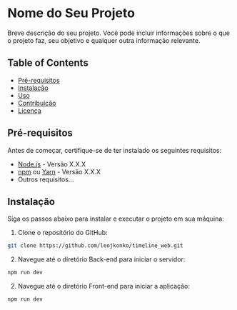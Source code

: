 # Nome do Seu Projeto

Breve descrição do seu projeto. Você pode incluir informações sobre o que o projeto faz, seu objetivo e qualquer outra informação relevante.

## Table of Contents

- [Pré-requisitos](#pré-requisitos)
- [Instalação](#instalação)
- [Uso](#uso)
- [Contribuição](#contribuição)
- [Licença](#licença)

## Pré-requisitos

Antes de começar, certifique-se de ter instalado os seguintes requisitos:

- [Node.js](https://nodejs.org/) - Versão X.X.X
- [npm](https://www.npmjs.com/) ou [Yarn](https://yarnpkg.com/) - Versão X.X.X
- Outros requisitos...


## Instalação

Siga os passos abaixo para instalar e executar o projeto em sua máquina:

1. Clone o repositório do GitHub:

```bash
git clone https://github.com/leojkonko/timeline_web.git
```

2. Navegue até o diretório Back-end para iniciar o servidor:

```bash
npm run dev
```
2. Navegue até o diretório Front-end para iniciar a aplicação:

```bash
npm run dev
```
